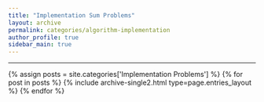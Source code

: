 ```yaml
---
title: "Implementation Sum Problems"
layout: archive
permalink: categories/algorithm-implementation
author_profile: true
sidebar_main: true
---
```


<!-- 공백이 포함되어 있는 카테고리 이름의 경우 site.categories.['a b c'] 이런식으로! -->

***

{% assign posts = site.categories['Implementation Problems'] %}
{% for post in posts %} {% include archive-single2.html type=page.entries_layout %} {% endfor %}
